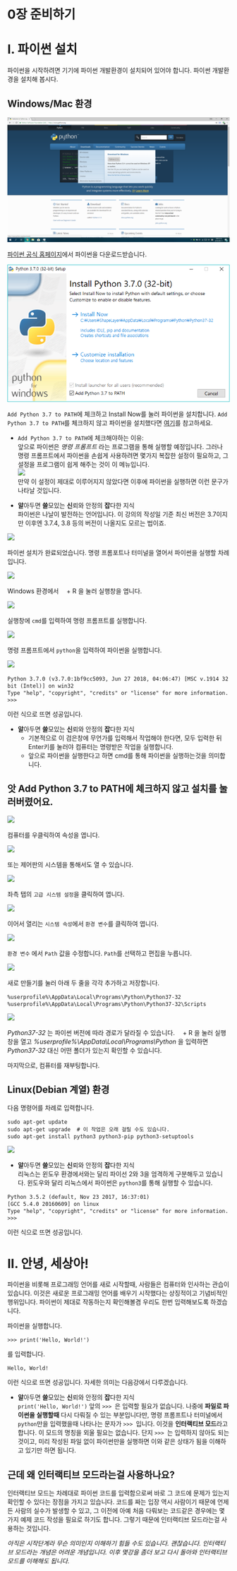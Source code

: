 0장 준비하기
====

# I. 파이썬 설치
파이썬을 시작하려면 기기에 파이썬 개발환경이 설치되어 있어야 합니다. 파이썬 개발환경을 설치해 봅시다.

## Windows/Mac 환경
![](./assets/0/1.png)  

[파이썬 공식 홈페이지](https://python.org)에서 파이썬을 다운로드받습니다.

![](./assets/0/2.png)  

```Add Python 3.7 to PATH```에 체크하고 Install Now를 눌러 파이썬을 설치합니다. ```Add Python 3.7 to PATH```를 체크하지 않고 파이썬을 설치했다면 [여기](#앗-add-python-37-to-path에-체크하지-않고-설치를-눌러버렸어요)를 참고하세요.  

 * ```Add Python 3.7 to PATH```에 체크해야하는 이유:  
앞으로 파이썬은 _명령 프롬프트_ 라는 프로그램을 통해 실행할 예정입니다. 그러나 명령 프롬프트에서 파이썬을 손쉽게 사용하려면 몇가지 복잡한 설정이 필요하고, 그 설정을 프로그램이 쉽게 해주는 것이 이 메뉴입니다.  
![](./assets/0/10.png)  
만약 이 설정이 제대로 이루어지지 않았다면 이후에 파이썬을 실행하면 이런 문구가 나타날 것입니다.

 * **알**아두면 **쓸**모있는 **신**뢰와 안정의 **잡**다한 지식  
파이썬은 나날이 발전하는 언어입니다. 이 강의의 작성일 기준 최신 버전은 3.7이지만 이후엔 3.7.4, 3.8 등의 버전이 나올지도 모르는 법이죠.

![](./assets/0/3.png)  

파이썬 설치가 완료되었습니다. 명령 프롬포트나 터미널을 열어서 파이썬을 실행할 차례입니다.  

![](./assets/0/4.png)  

Windows 환경에서 <img src="./assets/common/windows.svg" width="10px" height="10px"> + R 을 눌러 실행창을 엽니다.  

![](./assets/0/5.png)  

실행창에 ```cmd```를 입력하여 명령 프롬프트를 실행합니다.  

![](./assets/0/6.png)  

명령 프롬프트에서 ```python```을 입력하여 파이썬을 실행합니다.  

![](./assets/0/18.png)  

```
Python 3.7.0 (v3.7.0:1bf9cc5093, Jun 27 2018, 04:06:47) [MSC v.1914 32 bit (Intel)] on win32
Type "help", "copyright", "credits" or "license" for more information.
>>>
```
이런 식으로 뜨면 성공입니다.

 * **알**아두면 **쓸**모있는 **신**뢰와 안정의 **잡**다한 지식  
   * 기본적으로 이 검은창에 무언가를 입력해서 작업해야 한다면, 모두 입력한 뒤 Enter키를 눌러야 컴퓨터는 명령받은 작업을 실행합니다.  
   * 앞으로 파이썬을 실행한다고 하면 cmd를 통해 파이썬을 실행하는것을 의미합니다.  

## 앗 Add Python 3.7 to PATH에 체크하지 않고 설치를 눌러버렸어요.

![](./assets/0/11.png)  

컴퓨터를 우클릭하여 속성을 엽니다.

![](./assets/0/12.png)  

또는 제어판의 시스템을 통해서도 열 수 있습니다.

![](./assets/0/13.png)  

좌측 탭의 ```고급 시스템 설정```을 클릭하여 엽니다.

![](./assets/0/14.png)

이어서 열리는 ```시스템 속성```에서 ```환경 변수```를 클릭하여 엽니다.

![](./assets/0/15.png)  

```환경 변수``` 에서 ```Path``` 값을 수정합니다. ```Path```를 선택하고 편집을 누릅니다.

![](./assets/0/16.png)  

새로 만들기를 눌러 아래 두 줄을 각각 추가하고 저장합니다.
```
%userprofile%\AppData\Local\Programs\Python\Python37-32
%userprofile%\AppData\Local\Programs\Python\Python37-32\Scripts
```

![](./assets/0/17.png)  

_Python37-32_ 는 파이썬 버전에 따라 경로가 달라질 수 있습니다. <img src="./assets/common/windows.svg" width="10px" height="10px"> + R 을 눌러 실행창을 열고 _%userprofile%\AppData\Local\Programs\Python_ 을 입력하면 _Python37-32_ 대신 어떤 폴더가 있는지 확인할 수 있습니다.

마지막으로, 컴퓨터를 재부팅합니다.

## Linux(Debian 계열) 환경
다음 명령어를 차례로 입력합니다.
```
sudo apt-get update
sudo apt-get upgrade  # 이 작업은 오래 걸릴 수도 있습니다.
sudo apt-get install python3 python3-pip python3-setuptools
```

![](./assets/0/9.png)  

 * **알**아두면 **쓸**모있는 **신**뢰와 안정의 **잡**다한 지식  
리눅스는 윈도우 환경에서와는 달리 파이선 2와 3을 엄격하게 구분해두고 있습니다. 윈도우와 달리 리눅스에서 파이썬은 ```python3```를 통해 실행할 수 있습니다.  

```
Python 3.5.2 (default, Nov 23 2017, 16:37:01)
[GCC 5.4.0 20160609] on linux
Type "help", "copyright", "credits" or "license" for more information.
>>>
```

이런 식으로 뜨면 성공입니다.

# II. 안녕, 세상아!

파이썬을 비롯해 프로그래밍 언어를 새로 시작할때, 사람들은 컴퓨터와 인사하는 관습이 있습니다. 이것은 새로운 프로그래밍 언어를 배우기 시작했다는 상징적이고 기념비적인 행위입니다. 파이썬이 제대로 작동하는지 확인해볼겸 우리도 한번 입력해보도록 하겠습니다.

파이썬을 실행합니다.

```
>>> print('Hello, World!')
```
를 입력합니다.

```
Hello, World!
```

이런 식으로 뜨면 성공입니다. 자세한 의미는 다음강에서 다루겠습니다.

 * **알**아두면 **쓸**모있는 **신**뢰와 안정의 **잡**다한 지식  
```print('Hello, World!')``` 앞의 ```>>> ```은 입력할 필요가 없습니다. 나중에 **파일로 파이썬을 실행할때** 다시 다뤄질 수 있는 부분입니다만, 명령 프롬프트나 터미널에서 ```python```만을 입력했을때 나타나는 문자가 ```>>> ```입니다. 이것을 **인터랙티브 모드**라고 합니다. 이 모드의 명칭을 외울 필요는 없습니다. 단지 ```>>> ```는 입력하지 않아도 되는 것이고, 미리 작성된 파일 없이 파이썬만을 실행하면 이와 같은 상태가 됨을 이해하고 있기만 하면 됩니다.

## 근데 왜 인터랙티브 모드라는걸 사용하나요?

인터랙티브 모드는 차례대로 파이썬 코드를 입력함으로써 바로 그 코드에 문제가 있는지 확인할 수 있다는 장점을 가지고 있습니다. 코드를 짜는 입장 역시 사람이기 때문에 언제든 사람의 실수가 발생할 수 있고, 그 이전에 아예 처음 다뤄보는 코드같은 경우에는 몇가지 예제 코드 작성을 필요로 하기도 합니다. 그렇기 때문에 인터랙티브 모드라는걸 사용하는 것입니다.

_아직은 시작단계라 무슨 의미인지 이해하기 힘들 수도 있습니다. 괜찮습니다. 인터랙티브 모드라는 개념은 어려운 개념입니다. 이후 몇강을 좀더 보고 다시 돌아와 인터랙티브 모드를 이해해도 됩니다._